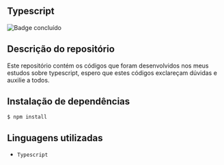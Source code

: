 ## Typescript
![Badge concluído](http://img.shields.io/static/v1?label=STATUS&message=CONCLUÍDO&color=GREEN&style=for-the-badge)

## Descrição do repositório
Este repositório contém os códigos que foram desenvolvidos nos meus estudos sobre typescript, espero que estes códigos exclareçam dúvidas e auxilie a todos.

## Instalação de dependências
```
$ npm install
```

## Linguagens utilizadas
- `Typescript`
